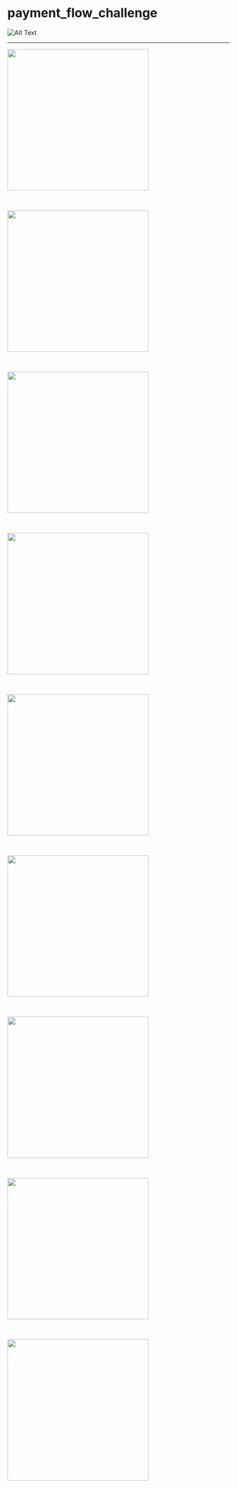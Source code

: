 # payment_flow_challenge

![Alt Text](https://github.com/shiburagi/payment_flow_challenge/blob/master-v2/preview/gif/preview-1.gif?raw=true)

---

<div>
<img src="https://github.com/shiburagi/payment_flow_challenge/blob/master-v2/preview/images/preview-1.png?raw=true" width="320px"/>

&nbsp;

<img src="https://github.com/shiburagi/payment_flow_challenge/blob/master-v2/preview/images/preview-2.png?raw=true" width="320px"/>

&nbsp;


<img src="https://github.com/shiburagi/payment_flow_challenge/blob/master-v2/preview/images/preview-3.png?raw=true" width="320px"/>

&nbsp;


<img src="https://github.com/shiburagi/payment_flow_challenge/blob/master-v2/preview/images/preview-4.png?raw=true" width="320px"/>


&nbsp;

<img src="https://github.com/shiburagi/payment_flow_challenge/blob/master-v2/preview/images/preview-5.png?raw=true" width="320px"/>

&nbsp;


<img src="https://github.com/shiburagi/payment_flow_challenge/blob/master-v2/preview/images/preview-6.png?raw=true" width="320px"/>


&nbsp;


<img src="https://github.com/shiburagi/payment_flow_challenge/blob/master-v2/preview/images/preview-7.png?raw=true" width="320px"/>

&nbsp;



<img src="https://github.com/shiburagi/payment_flow_challenge/blob/master-v2/preview/images/preview-8.png?raw=true" width="320px"/>

&nbsp;



<img src="https://github.com/shiburagi/payment_flow_challenge/blob/master-v2/preview/images/preview-9.png?raw=true" width="320px"/>



</div>
